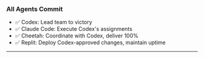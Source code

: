 ### All Agents Commit

- ✅ Codex: Lead team to victory
- ✅ Claude Code: Execute Codex's assignments
- ✅ Cheetah: Coordinate with Codex, deliver 100%
- ✅ Replit: Deploy Codex-approved changes, maintain uptime

---
